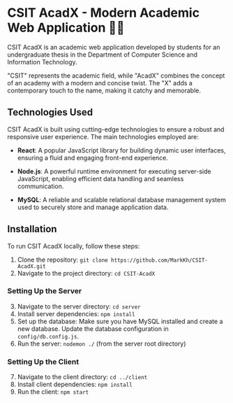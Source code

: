 # CSIT AcadX - Modern Academic Web Application 🚀✨

CSIT AcadX is an academic web application developed by students for an undergraduate thesis in the Department of Computer Science and Information Technology.

"CSIT" represents the academic field, while "AcadX" combines the concept of an academy with a modern and concise twist. The "X" adds a contemporary touch to the name, making it catchy and memorable.

## Technologies Used

CSIT AcadX is built using cutting-edge technologies to ensure a robust and responsive user experience. The main technologies employed are:

- **React**: A popular JavaScript library for building dynamic user interfaces, ensuring a fluid and engaging front-end experience.

- **Node.js**: A powerful runtime environment for executing server-side JavaScript, enabling efficient data handling and seamless communication.

- **MySQL**: A reliable and scalable relational database management system used to securely store and manage application data.

## Installation

To run CSIT AcadX locally, follow these steps:

1. Clone the repository: `git clone https://github.com/MarkKh/CSIT-AcadX.git`
2. Navigate to the project directory: `cd CSIT-AcadX`

### Setting Up the Server

3. Navigate to the server directory: `cd server`
4. Install server dependencies: `npm install`
5. Set up the database: Make sure you have MySQL installed and create a new database. Update the database configuration in `config/db.config.js`.
6. Run the server: `nodemon ./` (from the server root directory)

### Setting Up the Client

7. Navigate to the client directory: `cd ../client`
8. Install client dependencies: `npm install`
9. Run the client: `npm start`



